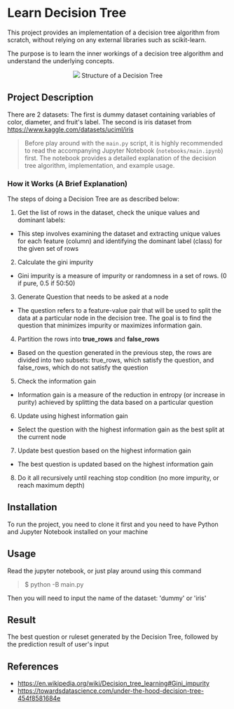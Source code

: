 # Learn Decision Tree

This project provides an implementation of a decision tree algorithm from scratch, without relying on any external libraries such as scikit-learn.

The purpose is to learn the inner workings of a decision tree algorithm and understand the underlying concepts.

<p align="center">
    <img src="https://wcs.smartdraw.com/decision-tree/img/structure-of-a-decision-tree.png"/>
    Structure of a Decision Tree
    </a>
</p>

## Project Description

There are 2 datasets: The first is dummy dataset containing variables of color, diameter, and fruit's label. The second is iris dataset from https://www.kaggle.com/datasets/uciml/iris

> Before play around with the `main.py` script, it is highly recommended to read the accompanying Jupyter Notebook (`notebooks/main.ipynb`) first. The notebook provides a detailed explanation of the decision tree algorithm, implementation, and example usage.

### **How it Works (A Brief Explanation)**

The steps of doing a Decision Tree are as described below:

1. Get the list of rows in the dataset, check the unique values and dominant labels:

- This step involves examining the dataset and extracting unique values for each feature (column) and identifying the dominant label (class) for the given set of rows

2. Calculate the gini impurity

- Gini impurity is a measure of impurity or randomness in a set of rows. (0 if pure, 0.5 if 50:50)

3. Generate Question that needs to be asked at a node

- The question refers to a feature-value pair that will be used to split the data at a particular node in the decision tree. The goal is to find the question that minimizes impurity or maximizes information gain.

4. Partition the rows into **true_rows** and **false_rows**

- Based on the question generated in the previous step, the rows are divided into two subsets: true_rows, which satisfy the question, and false_rows, which do not satisfy the question

5. Check the information gain

- Information gain is a measure of the reduction in entropy (or increase in purity) achieved by splitting the data based on a particular question

6. Update using highest information gain

- Select the question with the highest information gain as the best split at the current node

7. Update best question based on the highest information gain

- The best question is updated based on the highest information gain

8. Do it all recursively until reaching stop condition (no more impurity, or reach maximum depth)

## Installation

To run the project, you need to clone it first and you need to have Python and Jupyter Notebook installed on your machine

## Usage

Read the jupyter notebook, or just play around using this command

> $ python -B main.py

Then you will need to input the name of the dataset: 'dummy' or 'iris'

## Result

The best question or ruleset generated by the Decision Tree, followed by the prediction result of user's input

## References

- https://en.wikipedia.org/wiki/Decision_tree_learning#Gini_impurity
- https://towardsdatascience.com/under-the-hood-decision-tree-454f8581684e

